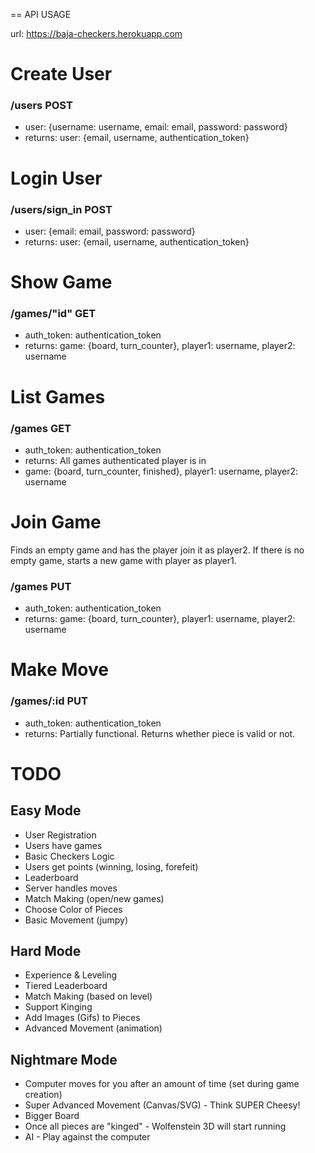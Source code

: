 == API USAGE

url: https://baja-checkers.herokuapp.com

# Create User

### /users POST

* user: {username: username, email: email, password: password}
* returns: user: {email, username, authentication_token}

# Login User

### /users/sign_in POST

* user: {email: email, password: password}
* returns: user: {email, username, authentication_token}

# Show Game

### /games/"id" GET

* auth_token: authentication_token
* returns: game: {board, turn_counter}, player1: username, player2: username

# List Games

### /games GET

* auth_token: authentication_token
* returns: All games authenticated player is in
* game: {board, turn_counter, finished}, player1: username, player2: username

# Join Game
Finds an empty game and has the player join it as player2. If there is no empty game, starts a new game with player as player1.

### /games PUT

* auth_token: authentication_token
* returns: game: {board, turn_counter}, player1: username, player2: username

# Make Move

### /games/:id PUT

* auth_token: authentication_token
* returns: Partially functional. Returns whether piece is valid or not.

# TODO

## Easy Mode

  * User Registration
  * Users have games
  * Basic Checkers Logic
  * Users get points (winning, losing, forefeit)
  * Leaderboard
  * Server handles moves
  * Match Making (open/new games)
  * Choose Color of Pieces
  * Basic Movement (jumpy)
  
## Hard Mode 

  * Experience & Leveling
  * Tiered Leaderboard
  * Match Making (based on level)
  * Support Kinging
  * Add Images (Gifs) to Pieces
  * Advanced Movement (animation)

## Nightmare Mode 

  * Computer moves for you after an amount of time (set during game creation)
  * Super Advanced Movement (Canvas/SVG) - Think SUPER Cheesy!
  * Bigger Board
  * Once all pieces are "kinged" - Wolfenstein 3D will start running 
  * AI - Play against the computer
